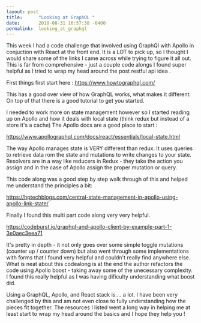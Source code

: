 ```yaml
---
layout: post
title:      "Looking at GraphQL "
date:       2018-08-31 16:57:38 -0400
permalink:  looking_at_graphql
---
```


This week I had a code challenge that involved using GraphQl with Apollo in conjuction with React at the front end. It is a LOT to pick up, so I thought I would share some of the links I came across while trying to figure it all out. 
This is far from comprehensive - just a couple code alongs I found super helpful as I tried to wrap my head around the post restful api idea .

First things first start here :
https://www.howtographql.com/

This has a good over view of how GraphQL works, what makes it different. On top of that there is a good tutorial to get you started.

I needed to work more on state management however so I started reading up on Apollo and how it deals with local state (think redux but instead of a store it's a cache) The Apollo docs are a good place to start :

https://www.apollographql.com/docs/react/essentials/local-state.html


The way Apollo manages state is VERY different than redux. It uses queries to retrieve data rom the state and mutations to write changes to your state. Resolvers are in a way like reducers in Redux - they take the action you assign and in the case of Apollo assign the proper mutation or query. 

This code along was a good step by step walk through of this and helped me understand the principles a bit:

https://hptechblogs.com/central-state-management-in-apollo-using-apollo-link-state/


Finally I found this multi part code along very very helpful. 

https://codeburst.io/graphql-and-apollo-client-by-example-part-1-3e0aec3eea71

It's pretty in depth - it not only goes over some simple toggle mutations (counter up / counter down) but also went through some implementations with forms that I found very helpful and couldn't really find anywhere else.  What is neat about this codealong is at the end the author refactors the code using Apollo boost - taking away some of the unecessary complexity. I found this really helpful as I was having dificulty understanding what boost did. 

Using a GraphQL, Apollo, and React stack is.... a lot. I have been very challenged by this and am not even close to fully understanding how the pieces fit together. The resources I listed went a long way in helping me at least start to wrap my head around the basics and I hope they help you !





